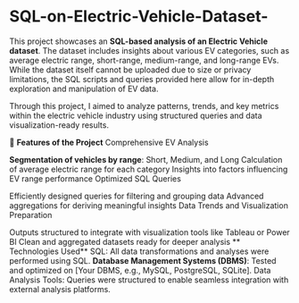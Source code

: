 # SQL-on-Electric-Vehicle-Dataset-
This project showcases an **SQL-based analysis of an Electric Vehicle dataset**. The dataset includes insights about various EV categories, such as average electric range, short-range, medium-range, and long-range EVs. While the dataset itself cannot be uploaded due to size or privacy limitations, the SQL scripts and queries provided here allow for in-depth exploration and manipulation of EV data.

Through this project, I aimed to analyze patterns, trends, and key metrics within the electric vehicle industry using structured queries and data visualization-ready results.

🚀 **Features of the Project**
Comprehensive EV Analysis

**Segmentation of vehicles by range**: Short, Medium, and Long
Calculation of average electric range for each category
Insights into factors influencing EV range performance
Optimized SQL Queries

Efficiently designed queries for filtering and grouping data
Advanced aggregations for deriving meaningful insights
Data Trends and Visualization Preparation

Outputs structured to integrate with visualization tools like Tableau or Power BI
Clean and aggregated datasets ready for deeper analysis
** Technologies Used**
SQL: All data transformations and analyses were performed using SQL.
**Database Management Systems (DBMS)**: Tested and optimized on [Your DBMS, e.g., MySQL, PostgreSQL, SQLite].
Data Analysis Tools: Queries were structured to enable seamless integration with external analysis platforms.
